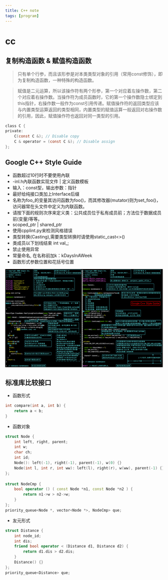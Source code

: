 ```yaml
---
title: C++ note
tags: [program]
---
```


# cc

## 复制构造函数 & 赋值构造函数

> 只有单个行参，而且该形参是对本类类型对象的引用（常用const修饰），即为复制构造函数，一种特殊的构造函数。

> 赋值是二元运算，所以该操作符有两个形参，第一个对应着左操作数，第二个对应着右操作数。当操作符为成员函数时，它的第一个操作数隐士绑定到this指针，右操作数一般作为const引用传递。赋值操作符的返回类型应该与内置类型运算返回的类型相同，内置类型的赋值运算一般返回对右操作数的引用，因此，赋值操作符也返回对同一类型的引用。

``` c
class C {
private:
    C(const C &); // Disable copy
    C & operator = (const C &); // Disable assign
};
```

## Google C++ Style Guide

* 函数超过10行时不要使用內联
* -inl.h內联函数实现文件 \| 定义函数模板
* 输入：const型，输出参数：指针
* 最好给纯接口类加上Interface后缀
* 名称为foo_的变量其访问函数为foo()，而其修改器(mutator)则为set_foo()，访问器常在头文件中定义为内联函数。
* 请按下面的规则次序来定义类：公共成员位于私有成员前；方法位于数据成员前(变量)等等。
* scoped_ptr \| shared_ptr
* 使用cpplint.py来检测风格错误
* 类型转换(Casting),需要类型转换时请使用static_cast<>()
* 类成员以下划线结束 int val_;
* 禁止使用异常
* 常量命名, 在名称前加k：kDaysInAWeek
* 函数形式参数位置和花括号位置

![Google CC Guide](/public/img/google_cc_guide.jpg)

## 标准库比较接口

* 函数形式

``` cpp
int compare(int a, int b) {
    return a < b;
}
```

*  函数对象

``` cpp
struct Node {
	int left, right, parent;
	int w;
	char ch;
	int id;
	Node(): left(-1), right(-1), parent(-1), w(0) {}
    Node(int l, int r, int ww): left(l), right(r), w(ww), parent(-1) {}
};

struct NodeCmp {
	bool operator () ( const Node *n1, const Node *n2 ) {
		return n1->w > n2->w;
	}
};
priority_queue<Node *, vector<Node *>, NodeCmp> que;
```

* 友元形式

``` cpp
struct Distance {
	int node_id;
	int dis;
	friend bool operator < (Distance d1, Distance d2) {
		return d1.dis > d2.dis;
	}
	Distance() {}
};
priority_queue<Distance> que;
```


